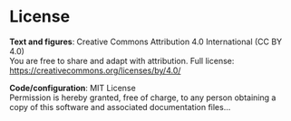 # License

**Text and figures**: Creative Commons Attribution 4.0 International (CC BY 4.0)  
You are free to share and adapt with attribution. Full license: https://creativecommons.org/licenses/by/4.0/

**Code/configuration**: MIT License  
Permission is hereby granted, free of charge, to any person obtaining a copy of this software and associated documentation files...
